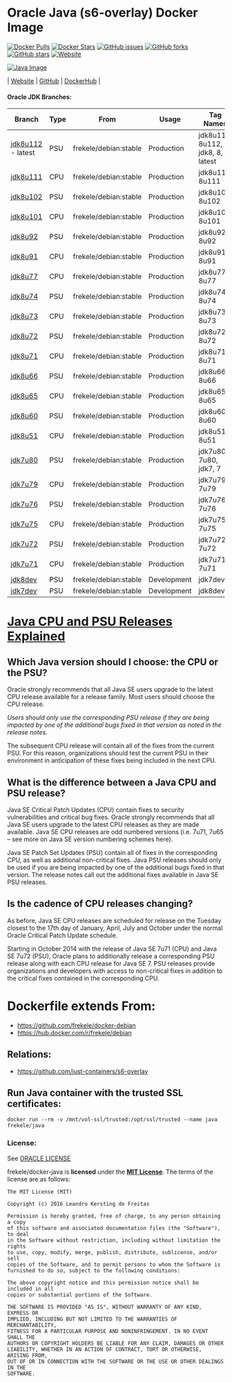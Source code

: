 # Oracle Java (s6-overlay) Docker Image

[![Docker Pulls](https://img.shields.io/docker/pulls/frekele/java.svg)](https://hub.docker.com/r/frekele/java/)
[![Docker Stars](https://img.shields.io/docker/stars/frekele/java.svg)](https://hub.docker.com/r/frekele/java/)
[![GitHub issues](https://img.shields.io/github/issues/frekele/docker-java.svg)](https://github.com/frekele/docker-java/issues)
[![GitHub forks](https://img.shields.io/github/forks/frekele/docker-java.svg)](https://github.com/frekele/docker-java/network)
[![GitHub stars](https://img.shields.io/github/stars/frekele/docker-java.svg)](https://github.com/frekele/docker-java/stargazers)
[![Website](https://img.shields.io/website-up-down-green-red/http/shields.io.svg)](https://frekele.github.io/docker-java/)

[![Java Image][JavaImage]][JavaWebsite]

| [Website]  | [GitHub]  | [DockerHub]  |


#### Oracle JDK Branches:
| Branch                | Type  | From                     | Usage        | Tag Names                                      |
| --------------------- | ----- | ------------------------ | ------------ | ---------------------------------------------- |
| [jdk8u112] - latest   | PSU   | frekele/debian:stable    | Production   | jdk8u112, 8u112, jdk8, 8, latest               |
| [jdk8u111]            | CPU   | frekele/debian:stable    | Production   | jdk8u111, 8u111                                |
| [jdk8u102]            | PSU   | frekele/debian:stable    | Production   | jdk8u102, 8u102                                |
| [jdk8u101]            | CPU   | frekele/debian:stable    | Production   | jdk8u101, 8u101                                |
| [jdk8u92]             | PSU   | frekele/debian:stable    | Production   | jdk8u92, 8u92                                  |
| [jdk8u91]             | CPU   | frekele/debian:stable    | Production   | jdk8u91, 8u91                                  |
| [jdk8u77]             | CPU   | frekele/debian:stable    | Production   | jdk8u77, 8u77                                  |
| [jdk8u74]             | PSU   | frekele/debian:stable    | Production   | jdk8u74, 8u74                                  |
| [jdk8u73]             | CPU   | frekele/debian:stable    | Production   | jdk8u73, 8u73                                  |
| [jdk8u72]             | PSU   | frekele/debian:stable    | Production   | jdk8u72, 8u72                                  |
| [jdk8u71]             | CPU   | frekele/debian:stable    | Production   | jdk8u71, 8u71                                  |
| [jdk8u66]             | PSU   | frekele/debian:stable    | Production   | jdk8u66, 8u66                                  |
| [jdk8u65]             | CPU   | frekele/debian:stable    | Production   | jdk8u65, 8u65                                  |
| [jdk8u60]             | PSU   | frekele/debian:stable    | Production   | jdk8u60, 8u60                                  |
| [jdk8u51]             | CPU   | frekele/debian:stable    | Production   | jdk8u51, 8u51                                  |
| [jdk7u80]             | PSU   | frekele/debian:stable    | Production   | jdk7u80, 7u80, jdk7, 7                         |
| [jdk7u79]             | CPU   | frekele/debian:stable    | Production   | jdk7u79, 7u79                                  |
| [jdk7u76]             | PSU   | frekele/debian:stable    | Production   | jdk7u76, 7u76                                  |
| [jdk7u75]             | CPU   | frekele/debian:stable    | Production   | jdk7u75, 7u75                                  |
| [jdk7u72]             | PSU   | frekele/debian:stable    | Production   | jdk7u72, 7u72                                  |
| [jdk7u71]             | CPU   | frekele/debian:stable    | Production   | jdk7u71, 7u71                                  |
| [jdk8dev]             | PSU   | frekele/debian:stable    | Development  | jdk7dev                                        |
| [jdk7dev]             | PSU   | frekele/debian:stable    | Development  | jdk8dev                                        |


# [Java CPU and PSU Releases Explained]

## Which Java version should I choose: the CPU or the PSU?
Oracle strongly recommends that all Java SE users upgrade to the latest CPU release available for a release family. Most users should choose the CPU release.

*Users should only use the corresponding PSU release if they are being impacted by one of the additional bugs fixed in that version as noted in the release notes.*

The subsequent CPU release will contain all of the fixes from the current PSU. For this reason, organizations should test the current PSU in their environment in anticipation of these fixes being included in the next CPU.

## What is the difference between a Java CPU and PSU release?
Java SE Critical Patch Updates (CPU) contain fixes to security vulnerabilities and critical bug fixes. Oracle strongly recommends that all Java SE users upgrade to the latest CPU releases as they are made available. Java SE CPU releases are odd numbered versions (i.e. 7u71, 7u65 – see more on Java SE version numbering schemes here).

Java SE Patch Set Updates (PSU) contain all of fixes in the corresponding CPU, as well as additional non-critical fixes. Java PSU releases should only be used if you are being impacted by one of the additional bugs fixed in that version. The release notes call out the additional fixes available in Java SE PSU releases.

## Is the cadence of CPU releases changing?
As before, Java SE CPU releases are scheduled for release on the Tuesday closest to the 17th day of January, April, July and October under the normal Oracle Critical Patch Update schedule.

Starting in October 2014 with the release of Java SE 7u71 (CPU) and Java SE 7u72 (PSU), Oracle plans to additionally release a corresponding PSU release along with each CPU release for Java SE 7. PSU releases provide organizations and developers with access to non-critical fixes in addition to the critical fixes contained in the corresponding CPU.


# Dockerfile extends From:
- https://github.com/frekele/docker-debian
- https://hub.docker.com/r/frekele/debian

## Relations:
 - https://github.com/just-containers/s6-overlay


## Run Java container with the trusted SSL certificates:
````
docker run --rm -v /mnt/vol-ssl/trusted:/opt/ssl/trusted --name java frekele/java
````


### License:
See [ORACLE LICENSE]

frekele/docker-java is **licensed** under the **[MIT License]**. The terms of the license are as follows:

    The MIT License (MIT)

    Copyright (c) 2016 Leandro Kersting de Freitas

    Permission is hereby granted, free of charge, to any person obtaining a copy
    of this software and associated documentation files (the "Software"), to deal
    in the Software without restriction, including without limitation the rights
    to use, copy, modify, merge, publish, distribute, sublicense, and/or sell
    copies of the Software, and to permit persons to whom the Software is
    furnished to do so, subject to the following conditions:

    The above copyright notice and this permission notice shall be included in all
    copies or substantial portions of the Software.

    THE SOFTWARE IS PROVIDED "AS IS", WITHOUT WARRANTY OF ANY KIND, EXPRESS OR
    IMPLIED, INCLUDING BUT NOT LIMITED TO THE WARRANTIES OF MERCHANTABILITY,
    FITNESS FOR A PARTICULAR PURPOSE AND NONINFRINGEMENT. IN NO EVENT SHALL THE
    AUTHORS OR COPYRIGHT HOLDERS BE LIABLE FOR ANY CLAIM, DAMAGES OR OTHER
    LIABILITY, WHETHER IN AN ACTION OF CONTRACT, TORT OR OTHERWISE, ARISING FROM,
    OUT OF OR IN CONNECTION WITH THE SOFTWARE OR THE USE OR OTHER DEALINGS IN THE
    SOFTWARE.


[JavaImage]: https://raw.githubusercontent.com/frekele/docker-java/jdk8dev/java-logo.png
[JavaWebsite]: http://www.oracle.com/technetwork/pt/java/javase/downloads/index.html
[Website]: https://frekele.github.io/docker-java
[GitHub]: https://github.com/frekele/docker-java
[DockerHub]: https://hub.docker.com/r/frekele/java
[ORACLE LICENSE]: http://www.oracle.com/technetwork/java/javase/terms/license/index.html
[MIT LICENSE]: https://github.com/frekele/docker-java/blob/jdk8dev/LICENSE
[Java CPU and PSU Releases Explained]: http://www.oracle.com/technetwork/java/javase/cpu-psu-explained-2331472.html

[jdk8u112]: https://github.com/frekele/docker-java/blob/jdk8u112/Dockerfile
[jdk8u111]: https://github.com/frekele/docker-java/blob/jdk8u111/Dockerfile
[jdk8u102]: https://github.com/frekele/docker-java/blob/jdk8u102/Dockerfile
[jdk8u101]: https://github.com/frekele/docker-java/blob/jdk8u101/Dockerfile
[jdk8u92]: https://github.com/frekele/docker-java/blob/jdk8u92/Dockerfile
[jdk8u91]: https://github.com/frekele/docker-java/blob/jdk8u91/Dockerfile
[jdk8u77]: https://github.com/frekele/docker-java/blob/jdk8u77/Dockerfile
[jdk8u74]: https://github.com/frekele/docker-java/blob/jdk8u74/Dockerfile
[jdk8u73]: https://github.com/frekele/docker-java/blob/jdk8u73/Dockerfile
[jdk8u72]: https://github.com/frekele/docker-java/blob/jdk8u72/Dockerfile
[jdk8u71]: https://github.com/frekele/docker-java/blob/jdk8u71/Dockerfile
[jdk8u66]: https://github.com/frekele/docker-java/blob/jdk8u66/Dockerfile
[jdk8u65]: https://github.com/frekele/docker-java/blob/jdk8u65/Dockerfile
[jdk8u60]: https://github.com/frekele/docker-java/blob/jdk8u60/Dockerfile
[jdk8u51]: https://github.com/frekele/docker-java/blob/jdk8u51/Dockerfile
[jdk7u80]: https://github.com/frekele/docker-java/blob/jdk7u80/Dockerfile
[jdk7u79]: https://github.com/frekele/docker-java/blob/jdk7u79/Dockerfile
[jdk7u76]: https://github.com/frekele/docker-java/blob/jdk7u76/Dockerfile
[jdk7u75]: https://github.com/frekele/docker-java/blob/jdk7u75/Dockerfile
[jdk7u72]: https://github.com/frekele/docker-java/blob/jdk7u72/Dockerfile
[jdk7u71]: https://github.com/frekele/docker-java/blob/jdk7u71/Dockerfile
[jdk8dev]: https://github.com/frekele/docker-java/blob/jdk8dev/Dockerfile
[jdk7dev]: https://github.com/frekele/docker-java/blob/jdk7dev/Dockerfile
